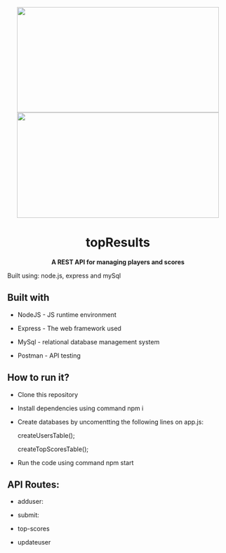 <p align="center">

 <img width="460" height="240" src="https://railsware.com/blog/wp-content/uploads/2018/09/2400%D1%851260-rw-blog-node-js.png" />
 <img width="460" height="240" src="https://railsware.com/blog/wp-content/uploads/2018/09/2400%D1%851260-rw-blog-node-js.png" />
 
</p>
<h1 align="center">topResults</h1>
<p align="center"><b>A REST API for managing players and scores</b></p>
</p>

Built using: node.js, express and mySql
  

<h2>Built with</h2>

* NodeJS - JS runtime environment

* Express - The web framework used

* MySql - relational database management system 

* Postman - API testing

<h2>How to run it?</h2>
  
* Clone this repository
  
* Install dependencies using command npm i
  
* Create databases by uncomentting the following lines on app.js:
  
  
   createUsersTable();
  
   createTopScoresTable();
  
* Run the code using command npm start

<h2>API Routes:</h2>

* adduser:

* submit:

* top-scores

* updateuser
  
